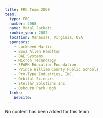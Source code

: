 ```yaml
---
title: FRC Team 2068
team:
  type: FRC
  number: 2068
  name: Metal Jackets
  rookie_year: 2007
  location: Manassas, Virginia, USA
  sponsors:
    - Lockheed Martin
    - Booz Allen Hamilton
    - BAE Systems
    - Micron Technology
    - SPARK Education Foundation
    - Prince William County Public Schools
    - Pro-Type Industries, INC.
    - Orbital Sciences
    - Stellar Solutions Inc.
    - Osbourn Park High
  links:
    Website: 
---
```

No content has been added for this team